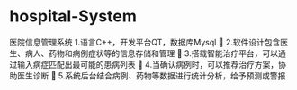 # hospital-System
医院信息管理系统
1.语言C++，开发平台QT，数据库Mysql 	2.软件设计包含医生、病人、药物和病例症状等的信息存储和管理 	3.搭载智能治疗平台，可以通过输入病症匹配出最可能的患病列表 	4.当确认病例时，可以推荐治疗方案，协助医生诊断 	5.系统后台结合病例、药物等数据进行统计分析，给予预测或警报 
